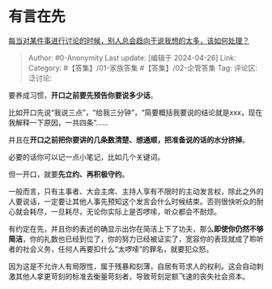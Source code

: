 # 有言在先
[每当对某件事进行讨论的时候，别人总会趋向于说我想的太多，该如何处理？](https://www.zhihu.com/question/654049611/answer/3478845780)

> Author: #0-Anonymity
> Last update: [编辑于 2024-04-26]
> Link:
> Category: #【答集】/01-家族答集 #【答集】/02-企管答集 
> Tag: 
> 评论区:
> 泛讨论:

要养成习惯，**开口之前要先预告你要说多少话**。

比如开口先说“我说三点”，“给我三分钟”，“简要概括我要说的结论就是xxx，现在我解释一下原因，一共四条”……

并且在**开口之前把你要讲的几条数清楚、想通顺，把准备说的话的水分挤掉**。

必要的话你可以记一点小笔记，比如几个关键词。

但一开口，就要**先立约、再积极守约**。

一般而言，只有主事者、大会主席、主持人享有不限时的主动发言权，除此之外的人要说话，一定要让其他人事先预知这个发言会什么时候结束。否则很快听众的耐心就会耗尽，一旦耗尽，无论你实际上是否啰嗦，听众都会不耐烦。

有约定在先，并且你的表述的确显示出你在简洁上下了功夫，那么**即使你仍然不够简洁**，你的礼数也已经到位了，你的努力已经被证实了，宽容你的表现就成了聆听者的社会义务，任何人再要扣什么“太啰嗦”的罪名，就要犯众怒。

因为这是不允许人有局限性，属于残暴和刻薄，自居有苛求人的权利。这会自动刺激其他人拿更苛刻的标准去衡量苛刻者，导致苛刻足额飞速的丧失社会资本。